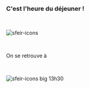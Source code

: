 <!-- .slide: class="bg-blur" -->

<br>

### C'est l'heure du déjeuner !

<br>

![sfeir-icons](pause-circle)<!-- .element: style="--icon-size:300px; --icon-color:var(--light-grey);" -->

<br>

On se retrouve à

<!-- .element: class="center" -->
<br>

![sfeir-icons big](clock)<!-- .element: style="--icon-color:var(--light-grey);" --> 13h30
